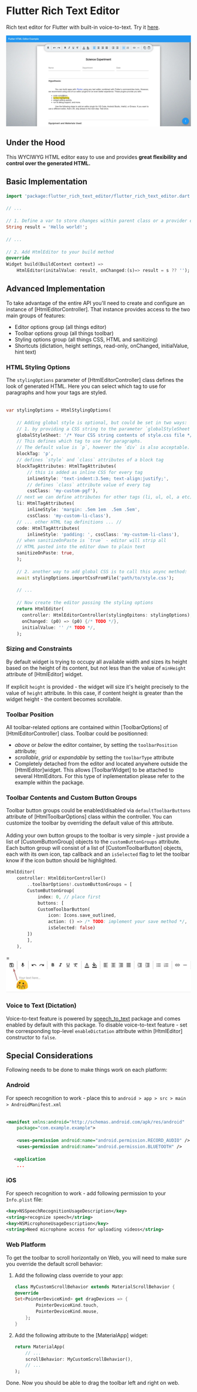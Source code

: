 <!-- 
This README describes the package. If you publish this package to pub.dev,
this README's contents appear on the landing page for your package.

For information about how to write a good package README, see the guide for
[writing package pages](https://dart.dev/guides/libraries/writing-package-pages). 

For general information about developing packages, see the Dart guide for
[creating packages](https://dart.dev/guides/libraries/create-library-packages)
and the Flutter guide for
[developing packages and plugins](https://flutter.dev/developing-packages). 
-->

# Flutter Rich Text Editor

Rich text editor for Flutter with built-in voice-to-text.
Try it [here](https://flutter-rich-text.web.app/).

![Flutter Rich Text Editor Web](./media/screen1.jpg)

## Under the Hood
This WYCIWYG HTML editor easy to use and provides **great flexibility and control over the generated HTML.**

## Basic Implementation

```Dart
import 'package:flutter_rich_text_editor/flutter_rich_text_editor.dart';

// ...

// 1. Define a var to store changes within parent class or a provider etc...
String result = 'Hello world!';

// ...

// 2. Add HtmlEditor to your build method
@override
Widget build(BuildContext context) =>
    HtmlEditor(initalValue: result, onChanged:(s)=> result = s ?? '');

```

## Advanced Implementation

To take advantage of the entire API you'll need to create and configure an instance of [HtmlEditorController]. That instance provides access to the two main groups of features:

 * Editor options group (all things editor)
 * Toolbar options group (all things toolbar)
 * Styling options group (all things CSS, HTML and sanitizing)
 * Shortcuts (dictation, height settings, read-only, onChanged, initialValue, hint text)


### HTML Styling Options

The `stylingOptions` parameter of [HtmlEditorController] class defines the look of generated HTML. Here you can select which tag to use for paragraphs and how your tags are styled.

```Dart

var stylingOptions = HtmlStylingOptions(

    // Adding global style is optional, but could be set in two ways:
    // 1. by providing a CSS string to the parameter `globalStyleSheet`:
    globalStyleSheet: '/* Your CSS string contents of style.css file */',
    // This defines which tag to use for paragraphs.
    // The default value is `p`, however the `div` is also acceptable.
    blockTag: 'p',
    // defines `style` and `class` attributes of a block tag
    blockTagAttributes: HtmlTagAttributes(
        // this is added as inline CSS for every tag
        inlineStyle: 'text-indent:3.5em; text-align:justify;',
        // defines `class` attribute value of every tag
        cssClass: 'my-custom-pgf'),
    // next we can define attributes for other tags (li, ul, ol, a etc):
    li: HtmlTagAttributes(
        inlineStyle: 'margin: .5em 1em  .5em .5em',
        cssClass: 'my-custom-li-class'),
    // ... other HTML tag definitions ... //
    code: HtmlTagAttributes(
        inlineStyle: 'padding: ', cssClass: 'my-custom-li-class'),
    // when sanitizeOnPaste is `true` - editor will strip all 
    // HTML pasted into the editor down to plain text
    sanitizeOnPaste: true,
    );

    // 2. another way to add global CSS is to call this async method:
    await stylingOptions.importCssFromFile('path/to/style.css');

    // ...

    // Now create the editor passing the styling options
    return HtmlEditor(
      controller: HtmlEditorController(stylingOpitons: stylingOptions),
      onChanged: (p0) => (p0) {/* TODO */},
      initialValue: '' /* TODO */,
    );
```

### Sizing and Constraints

By default widget is trying to occupy all available width and sizes its height based on the height of its content, but not less than the value of `minHeight` attribute of [HtmlEditor] widget.
<br /><br />
If explicit `height` is provided - the widget will size it's height precisely to the value of `height` attribute. In this case, if content height is greater than the widget height - the content becomes scrollable.

### Toolbar Position

All toolbar-related options are contained within [ToolbarOptions] of [HtmlEditorController] class. Toolbar could be positionned:

 * _above_ or _below_ the editor container, by setting the `toolbarPosition` attribute;
 * _scrollable_, _grid_ or _expandable_ by setting the `toolbarType` attribute
 * Completely detached from the editor and located anywhere outside the [HtmlEditor]widget. This allows [ToolbarWidget] to be attached to several HtmlEditors. For this type of inplementation please refer to the example within the package. 

### Toolbar Contents and Custom Button Groups

Toolbar button groups could be enabled/disabled via `defaultToolbarButtons` attribute of [HtmlToolbarOptions] class within the controller. You can customize the toolbar by overriding the default value of this attribute.
<br /><br />
Adding your own button groups to the toolbar is very simple - just provide a list of [CustomButtonGroup] objects to the `customButtonGroups` attribute. Each button group will consist of a list of [CustomToolbarButton] objects, each with its own icon, tap callback and an `isSelected` flag to let the toolbar know if the icon button should be highlighted.


```Dart
HtmlEditor(
    controller: HtmlEditorController()
        ..toolbarOptions!.customButtonGroups = [
        CustomButtonGroup(
            index: 0, // place first
            buttons: [
            CustomToolbarButton(
                icon: Icons.save_outlined,
                action: () => /* TODO: implement your save method */,
                isSelected: false)
        ])
        ],
    ),
```
=
![Custom button](./media/custom_toolbar_button.jpg)


### Voice to Text (Dictation)

Voice-to-text feature is powered by [speech_to_text](https://pub.dev/packages/speech_to_text) package and comes enabled by default with this package.
To disable voice-to-text feature - set the corresponding top-level `enableDictation` attribute within [HtmlEditor] constructor to `false`.

## Special Considerations 

Following needs to be done to make things work on each platform:

### Android

For speech recognition to work - place this to `android > app > src > main > AndroidManifest.xml`

```xml

<manifest xmlns:android="http://schemas.android.com/apk/res/android"
    package="com.example.example">

    <uses-permission android:name="android.permission.RECORD_AUDIO" />
    <uses-permission android:name="android.permission.BLUETOOTH" />
    
   <application
    ...
```

### iOS
For speech recognition to work - add following permission to your `Info.plist` file:
```xml
<key>NSSpeechRecognitionUsageDescription</key>
<string>recognize speech</string>
<key>NSMicrophoneUsageDescription</key>
<string>Need microphone access for uploading videos</string>
```

### Web Platform

To get the toolbar to scroll horizontally on Web, you will need to make sure you override the default scroll behavior:

1. Add the following class override to your app:
    ```Dart
    class MyCustomScrollBehavior extends MaterialScrollBehavior {
    @override
    Set<PointerDeviceKind> get dragDevices => {
            PointerDeviceKind.touch,
            PointerDeviceKind.mouse,
        };
    }

    ```

2. Add the following attribute to the [MaterialApp] widget:

    ```Dart
    return MaterialApp(
        // ...
        scrollBehavior: MyCustomScrollBehavior(),
        // ...
    );

    ```

Done. Now you should be able to drag the toolbar left and right on web.


